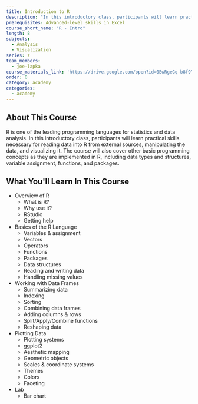 ```yaml
---
title: Introduction to R
description: "In this introductory class, participants will learn practical skills necessary for reading data into R from external sources, manipulating the data, and visualizing it.\_ The course will also cover other basic programming concepts as they are implemented in R."
prerequisites: Advanced-level skills in Excel
course_short_name: "R - Intro"
length: 8
subjects:
  - Analysis
  - Visualization
series: z
team_members:
  - joe-lapka
course_materials_link: 'https://drive.google.com/open?id=0BwRgeGq-b8f9YndNZmhoTGlGTTg'
order: 0
category: academy
categories:
  - academy
---
```


## About This Course

R is one of the leading programming languages for statistics and data analysis. In this introductory class, participants will learn practical skills necessary for reading data into R from external sources, manipulating the data, and visualizing it. The course will also cover other basic programming concepts as they are implemented in R, including data types and structures, variable assignment, functions, and packages.

## What You'll Learn In This Course

* Overview of R
  * What is R?
  * Why use it?
  * RStudio
  * Getting help
* Basics of the R Language
  * Variables & assignment
  * Vectors
  * Operators
  * Functions
  * Packages
  * Data structures
  * Reading and writing data
  * Handling missing values
* Working with Data Frames
  * Summarizing data
  * Indexing
  * Sorting
  * Combining data frames
  * Adding columns & rows
  * Split/Apply/Combine functions
  * Reshaping data
* Plotting Data
  * Plotting systems
  * ggplot2
  * Aesthetic mapping
  * Geometric objects
  * Scales & coordinate systems
  * Themes
  * Colors
  * Faceting
* Lab
  * Bar chart